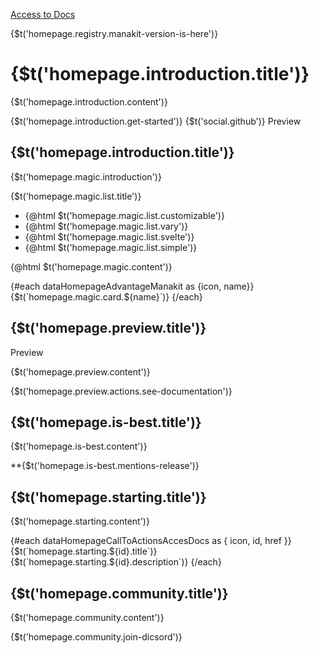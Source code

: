 <script lang="ts">
    import { t } from '$lib/i18n';
    import Icon from '@iconify/svelte';
    import Datatable from "$lib/components/docs/datatable.svelte";
    import { Row, Col, Btn, Card, CardTitle, CardText } from "manakit";
    import {dataHomepageAdvantageManakit, dataHomepageCallToActionsAccesDocs} from "$lib/assets/data";

    const dataComparison = [
		{
			name: $t('homepage.is-best.table.integrated-style'),
			manakit: 'O',
			melt: 'X',
			attraction: 'O'
		},
		{ name: $t('homepage.is-best.table.themes'), manakit: 'O', melt: 'O', attraction: 'O' },
		{ name: $t('homepage.is-best.table.components'), manakit: 12, melt: 40, attraction: 50 },
		{ name: $t('homepage.is-best.table.support'), manakit: 'O', melt: 'O', attraction: 'X' },
		{
			name: $t('homepage.is-best.table.release') + '**',
			manakit: '1 - 2' + $t('date.week'),
			melt: '1' + $t('date.months'),
			attraction: '3' + $t('date.months')
		},
		{
			name: $t('homepage.is-best.table.no-dependences'),
			manakit: 'O',
			melt: 'X',
			attraction: 'X'
		}
	];
</script>

<a href="/docs">Access to Docs</a>

<Row>
    <Col class="col-12">
        <Btn rounded class="btn-sm mb-4">
            {$t('homepage.registry.manakit-version-is-here')}
    	    <Icon icon="maki:arrow" />
    	</Btn>
    </Col>
    <Col class="col-12 sm:col-6">
        <h1 class="md:text-3xl">
            {$t('homepage.introduction.title')}
        </h1>
        <p class="md:text-xl">
            {$t('homepage.introduction.content')}
        </p>
        <Btn href="/" class="md:btn-lg" rounded>
            <Icon icon="mdi:rocket-launch" />
            {$t('homepage.introduction.get-started')}
            <Icon icon="maki:arrow" />
        </Btn>
    	<Btn href="/" target="_blank" class="md:btn-lg" rounded>
            <Icon icon="mdi:github" />
            {$t('social.github')}
        </Btn>
    </Col>
    <Col class="col-12 sm:col-6">
        Preview
    </Col>
</Row>

<Row>
    <Col class="col-12 sm:col-8 sm:offset-2 text-center">
        <h2 class="md:text-2xl">
            {$t('homepage.introduction.title')}
        </h2>
        <div class="text-left text-lg">
            <p>
                {$t('homepage.magic.introduction')}
            </p>
             <p>
                {$t('homepage.magic.list.title')}
            </p>
			<ul class="list-manakit-is-best">
				<li>
                    {@html $t('homepage.magic.list.customizable')}
                </li>
                <li>
                    {@html $t('homepage.magic.list.vary')}
                </li>
                <li>
                    {@html $t('homepage.magic.list.svelte')}
                </li>
                <li>
                    {@html $t('homepage.magic.list.simple')}
                </li>
			</ul>
            <p>
                {@html $t('homepage.magic.content')}
            </p>
        </div>
    </Col>
</Row>

<Row>
    {#each dataHomepageAdvantageManakit as {icon, name}}
        <Col class="col-6 sm:col-4">
			<Card class="advantage-card ma-1">
				<CardText>
					<Icon {icon} />
                    {$t(`homepage.magic.card.${name}`)}
				</CardText>
			</Card>
		</Col>
    {/each}
</Row>

<Row>
    <Col class="col-12 text-center">
        <h2>
            {$t('homepage.preview.title')}
        </h2>
        <Card style="max-width: 500px; height: 320px;">Preview</Card>
        <p>
            {$t('homepage.preview.content')}
        </p>
        <Btn>
            {$t('homepage.preview.actions.see-documentation')}
        </Btn>
    </Col>
</Row>

<Row>
    <Col class="col-12 text-center">
        <h2>
            {$t('homepage.is-best.title')}
        </h2>
        <p>
            {$t('homepage.is-best.content')}
        </p>
        <Datatable data={dataComparison} />
        <p>
            **{$t('homepage.is-best.mentions-release')}
        </p>
    </Col>
</Row>

<Row>
    <Col class="col-12 text-center">
        <h2>
            {$t('homepage.starting.title')}
        </h2>
        <p>
            {$t('homepage.starting.content')}
        </p>
    </Col>
        {#each dataHomepageCallToActionsAccesDocs as { icon, id, href }}
            <Col class="col-12 sm:col-4">
                <Card {href}>
                    <CardTitle>
                        <Icon {icon} />
                        {$t(`homepage.starting.${id}.title`)}
                    </CardTitle>
                    <CardText>
                        {$t(`homepage.starting.${id}.description`)}
                    </CardText>
                </Card>
            </Col>
        {/each}
</Row>

<Row class="text-center">
    <Col class="col-12">
         <h2>
            {$t('homepage.community.title')}
        </h2>
        <p>
            {$t('homepage.community.content')}
        </p>
        <Btn rounded>
            {$t('homepage.community.join-dicsord')}
        </Btn>
    </Col>
</Row>
